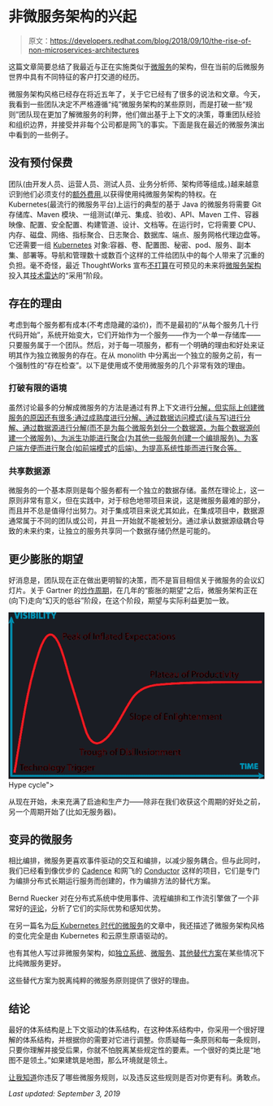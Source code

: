 # 非微服务架构的兴起

> 原文：<https://developers.redhat.com/blog/2018/09/10/the-rise-of-non-microservices-architectures>

这篇文章简要总结了我最近与正在实施类似于[微服务](https://developers.redhat.com/topics/microservices)的架构，但在当前的后微服务世界中具有不同特征的客户打交道的经历。

微服务架构风格已经存在将近五年了，关于它已经有了很多的说法和文章。今天，我看到一些团队决定不严格遵循“纯”微服务架构的某些原则，而是打破一些“规则”团队现在更加了解微服务的利弊，他们做出基于上下文的决策，尊重团队经验和组织边界，并接受并非每个公司都是网飞的事实。下面是我在最近的微服务演出中看到的一些例子。

## 没有预付保费

团队(由开发人员、运营人员、测试人员、业务分析师、架构师等组成。)越来越意识到他们必须支付的[额外费用](https://www.martinfowler.com/bliki/MicroservicePremium.html),以获得使用纯微服务架构的特权。在 Kubernetes(最流行的微服务平台)上运行的典型的基于 Java 的微服务将需要 Git 存储库、Maven 模块、一组测试(单元、集成、验收)、API、Maven 工件、容器映像、配置、安全配置、构建管道、设计、文档等。在运行时，它将需要 CPU、内存、磁盘、网络、指标聚合、日志聚合、数据库、端点、服务网格代理边盘等。它还需要一组 [Kubernetes](https://developers.redhat.com/topics/kubernetes) 对象:容器、卷、配置图、秘密、pod、服务、副本集、部署等。导航和管理数十或数百个这样的工件给团队中的每个人带来了沉重的负担。毫不奇怪，最近 ThoughtWorks 宣布[不打算](https://www.thoughtworks.com/insights/blog/microservices-adopt)在可预见的未来将[微服务架构](https://developers.redhat.com/topics/microservices)投入其[技术雷达](https://www.thoughtworks.com/radar)的“采用”阶段。

## 存在的理由

考虑到每个服务都有成本(不考虑隐藏的溢价)，而不是最初的“从每个服务几十行代码开始”，系统开始变大，它们开始作为一个服务——作为一个单一存储库——只要服务属于一个团队。然后，对于每一项服务，都有一个明确的理由和好处来证明其作为独立微服务的存在。在从 monolith 中分离出一个独立的服务之前，有一个强制性的“存在检查”。以下是使用或不使用微服务的几个非常有效的理由。

### 打破有限的语境

虽然讨论最多的分解成微服务的方法是通过有界上下文进行[分解，但实际上创建微服务的原因还有很多:通过成熟度进行分解、通过数据访问模式(读与写)进行分解、通过数据源进行分解(而不是为每个微服务划分一个数据源，为每个数据源创建一个微服务)、为派生功能进行聚合(为其他一些服务创建一个编排服务)、为客户端方便而进行聚合(如前端模式](https://martinfowler.com/bliki/BoundedContext.html)的[后端)、为提高系统性能而进行聚合等。](https://samnewman.io/patterns/architectural/bff/)

### 共享数据源

微服务的一个基本原则是每个服务都有一个独立的数据存储。虽然在理论上，这一原则非常有意义，但在实践中，对于棕色地带项目来说，这是微服务最难的部分，而且并不总是值得付出努力。对于集成项目来说尤其如此，在集成项目中，数据源通常属于不同的团队或公司，并且一开始就不能被划分。通过承认数据源级耦合导致的未来约束，让独立的服务共享同一个数据存储仍然是可能的。

## 更少膨胀的期望

好消息是，团队现在正在做出更明智的决策，而不是盲目相信关于微服务的会议幻灯片。关于 Gartner 的[炒作周期](https://en.wikipedia.org/wiki/Hype_cycle)，在几年的“膨胀的期望”之后，微服务架构正在(向下)走向“幻灭的低谷”阶段，在这个阶段，期望与实际利益更加一致。

[![](img/04489e19fcf336b0b9d8bfa9089d8354.png "Gartner_Hype_Cycle.svg")](/sites/default/files/blog/2018/09/Gartner_Hype_Cycle.svg_.png)Hype cycle">

从现在开始，未来充满了启迪和生产力——除非在我们收获这个周期的好处之前，另一个周期开始了(比如无服务器)。

## 变异的微服务

相比编排，微服务更喜欢事件驱动的交互和编排，以减少服务耦合。但与此同时，我们已经看到像优步的 [Cadence](https://github.com/uber/cadence) 和网飞的 [Conductor](https://netflix.github.io/conductor/) 这样的项目，它们是专门为编排分布式长期运行服务而创建的，作为编排方法的替代方案。

Bernd Ruecker 对在分布式系统中使用事件、流程编排和工作流引擎做了一个非常好的[评论](https://qconnewyork.com/system/files/presentation-slides/complex_event_flows_in_distributed_systems_0.pdf)，分析了它们的实际优势和感知优势。

在另一篇名为[后 Kubernetes 时代的微服务](https://www.infoq.com/articles/microservices-post-kubernetes)的文章中，我还描述了微服务架构风格的变化完全是由 Kubernetes 和云原生原语驱动的。

也有其他人写过非微服务架构，如[独立系统](https://scs-architecture.org/)、[微服务](https://sdtimes.com/micro/difference-miniservice-microservice/)、[其他替代方案](https://segment.com/blog/goodbye-microservices/)在某些情况下比纯微服务更好。

这些替代方案为脱离纯粹的微服务原则提供了很好的理由。

## 结论

最好的体系结构是上下文驱动的体系结构，在这种体系结构中，你采用一个很好理解的体系结构，并根据你的需要对它进行调整。你质疑每一条原则和每一条规则，只要你理解并接受后果，你就不怕脱离某些规定性的要素。一个很好的类比是“地图不是领土。”如果建筑是地图，那么环境就是领土。

[让我知道](https://twitter.com/bibryam)你违反了哪些微服务规则，以及违反这些规则是否对你更有利。勇敢点。

*Last updated: September 3, 2019*